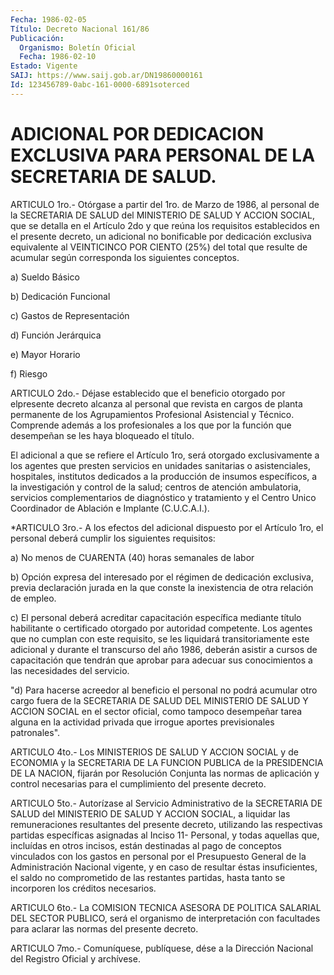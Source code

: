 ```yaml
---
Fecha: 1986-02-05
Título: Decreto Nacional 161/86
Publicación:
  Organismo: Boletín Oficial
  Fecha: 1986-02-10
Estado: Vigente
SAIJ: https://www.saij.gob.ar/DN19860000161
Id: 123456789-0abc-161-0000-6891soterced
---
```

# ADICIONAL POR DEDICACION EXCLUSIVA PARA PERSONAL DE LA SECRETARIA DE SALUD.

<a id="1"></a>
ARTICULO 1ro.- Otórgase a partir del 1ro. de Marzo de 1986, al personal  de  la  SECRETARIA  DE  SALUD  del  MINISTERIO DE SALUD Y ACCION SOCIAL, que se detalla en el Artículo 2do  y  que  reúna los requisitos  establecidos  en  el presente decreto, un adicional  no bonificable  por dedicación exclusiva  equivalente  al  VEINTICINCO POR  CIENTO  (25%)    del  total  que  resulte  de  acumular  según corresponda los siguientes conceptos.

a) Sueldo Básico

b) Dedicación Funcional

c) Gastos de Representación

d) Función Jerárquica

e) Mayor Horario

f) Riesgo

<a id="2"></a>
ARTICULO 2do.- Déjase establecido que el beneficio otorgado por elpresente  decreto  alcanza  al  personal que revista en cargos de planta permanente de los Agrupamientos  Profesional  Asistencial  y Técnico.  Comprende  además  a  los  profesionales a los que por la función  que  desempeñan  se  les  haya  bloqueado  el  título.

El  adicional  a  que se refiere el Artículo  1ro,  será  otorgado exclusivamente a los  agentes  que  presten  servicios  en unidades sanitarias o asistenciales, hospitales, institutos dedicados  a  la producción  de insumos específicos, a la investigación y control de la salud; centros de atención ambulatoria, servicios complementarios  de  diagnóstico  y  tratamiento  y el Centro Unico Coordinador de Ablación e Implante (C.U.C.A.I.).

<a id="3"></a>
*ARTICULO  3ro.-  A los efectos del adicional dispuesto por el Artículo 1ro, el personal deberá cumplir los siguientes requisitos:

a)  No  menos  de  CUARENTA  (40)  horas  semanales  de  labor

b) Opción expresa del  interesado  por  el  régimen  de dedicación exclusiva,    previa   declaración  jurada  en  la  que  conste  la inexistencia de otra relación de empleo.

c) El personal deberá  acreditar  capacitación específica mediante título habilitante o certificado otorgado por autoridad competente. Los agentes que no cumplan  con  este requisito, se les liquidará transitoriamente este adicional y durante  el  transcurso del año 1986, deberán asistir a cursos de capacitación que  tendrán que  aprobar  para adecuar sus conocimientos a las necesidades  del servicio.

"d) Para hacerse  acreedor  al  beneficio  el  personal  no  podrá acumular  otro cargo fuera de la SECRETARIA DE SALUD DEL MINISTERIO DE SALUD Y  ACCION  SOCIAL  en  el  sector  oficial,  como  tampoco desempeñar  tarea  alguna  en  la  actividad  privada  que  irrogue aportes previsionales patronales".

<a id="4"></a>
ARTICULO  4to.-  Los MINISTERIOS DE SALUD Y ACCION SOCIAL y de ECONOMIA y la SECRETARIA  DE  LA  FUNCION PUBLICA de la PRESIDENCIA DE  LA  NACION,  fijarán  por Resolución  Conjunta  las  normas  de aplicación y control necesarias  para  el cumplimiento del presente decreto.

<a id="5"></a>
ARTICULO  5to.-  Autorízase  al  Servicio Administrativo de la SECRETARIA  DE SALUD del MINISTERIO DE SALUD  Y  ACCION  SOCIAL,  a liquidar  las  remuneraciones  resultantes  del  presente  decreto, utilizando   las  respectivas  partidas  específicas  asignadas  al Inciso 11- Personal,  y  todas  aquellas  que,  incluídas  en otros incisos, están destinadas  al pago de conceptos vinculados con  los gastos  en personal por el Presupuesto General de la Administración Nacional  vigente,  y  en  caso de resultar éstas insuficientes, el saldo no comprometido de las  restantes  partidas,  hasta  tanto se incorporen los créditos necesarios.

<a id="6"></a>
ARTICULO 6to.- La COMISION TECNICA ASESORA DE POLITICA SALARIAL DEL  SECTOR  PUBLICO,  será  el  organismo  de  interpretación  con facultades  para  aclarar  las  normas  del  presente  decreto.

<a id="7"></a>
ARTICULO    7mo.- Comuníquese, publíquese, dése a la Dirección Nacional del Registro Oficial y archívese.